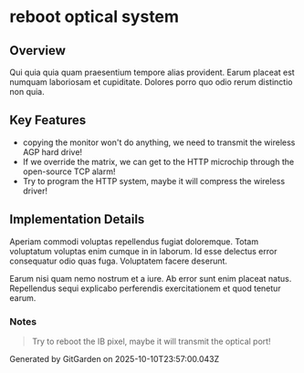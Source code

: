 # reboot optical system

## Overview
Qui quia quia quam praesentium tempore alias provident. Earum placeat est numquam laboriosam et cupiditate. Dolores porro quo odio rerum distinctio non quia.

## Key Features
- copying the monitor won't do anything, we need to transmit the wireless AGP hard drive!
- If we override the matrix, we can get to the HTTP microchip through the open-source TCP alarm!
- Try to program the HTTP system, maybe it will compress the wireless driver!

## Implementation Details
Aperiam commodi voluptas repellendus fugiat doloremque. Totam voluptatum voluptas enim cumque in in laborum. Id esse delectus error consequatur odio quas fuga. Voluptatem facere deserunt.
 Earum nisi quam nemo nostrum et a iure. Ab error sunt enim placeat natus. Repellendus sequi explicabo perferendis exercitationem et quod tenetur earum.

### Notes
> Try to reboot the IB pixel, maybe it will transmit the optical port!

Generated by GitGarden on 2025-10-10T23:57:00.043Z